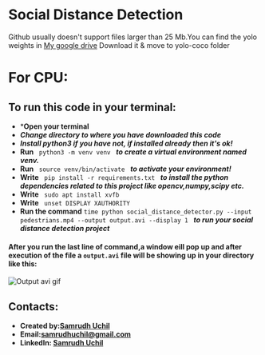 # Social Distance Detection

Github usually doesn't support files larger than 25 Mb.You can find the yolo weights in [My google drive](https://drive.google.com/file/d/1Qy66U24XK0x42kmpOp4PL77NOY2PIwUZ/view?usp=sharing)
Download it & move to yolo-coco folder

# For CPU:

## To run this code in your terminal:
* ***Open your terminal**
* ***Change directory to where you have downloaded this code***
* ***Install python3 if you have not, if installed already then it's ok!***
* **Run**  `  python3 -m venv venv  ` ***to create a virtual environment named venv.***
* **Run**   `  source venv/bin/activate  ` 
***to activate your environment!***
* **Write**   `  pip install -r requirements.txt  ` 
***to install the python dependencies related to this project like opencv,numpy,scipy etc.***
* **Write**   `  sudo apt install xvfb  `
* **Write**   `  unset DISPLAY XAUTHORITY  `
* **Run the command** `time python social_distance_detector.py --input pedestrians.mp4 --output output.avi --display 1
` ***to run your social distance detection project***

#### After you run the last line of command,a window eill pop up and after execution of the file a `output.avi` file will be showing up in your directory like this:
![Output avi gif](https://github.com/samrudhuchil/Social-Distance-Detection/blob/main/output.gif)


## Contacts:
* **Created by:[Samrudh Uchil](https://github.com/samrudhuchil)**
* **Email:[samrudhuchil@gmail.com](https://samrudhuchil@gmail.com)**
* **LinkedIn: [Samrudh Uchil](https://www.linkedin.com/in/samrudhuchil/)**
